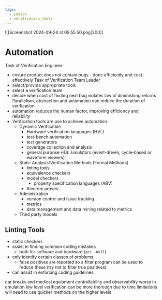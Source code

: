 ```yaml
---
tags:
  - Lesson
  - verification_tools
---
```

![[Screenshot 2024-09-24 at 09.55.50.png|300]]
# Automation
Task of Verification Engineer:
- ensure product does not contain bugs - done efficiently and cost-effectively
Task of Verification Team Leader
- select/provide appropriate tools
- select a verification team
- decide when cost of finding next bug violates law of diminishing returns
Parallelism, abstraction and automation can reduce the duration of verification
- automation reduces the human factor, improving efficiency and reliability
- Verification tools are use to achieve automation
	- Dynamic Verification
		- Hardware verification languages (HVL)
		- test-bench automation
		- test generators
		- coverage collection and analysis
		- general purpose HDL simulators (event-driven, cycle-based or waveform viewers)
	- Static Analysis/Verification Methods (Formal Methods)
		- linting tools
		- equivalence checkers
		- model checkers
			- property specification languages (ABV)
		- theorem proves
	- Administration
		- version control and issue tracking
		- metrics
		- data management and data mining related to metrics
	- Third party models
## Linting Tools
- static checkers
- assist in finding common coding mistakes
	- both for software and hardware (`gcc -Wall`)
- only identify certain classes of problems
	- false positives are reported so a filter program can be used to reduce these (try not to filter true positives)
- can assist in enforcing coding guidelines

car breaks and medical equipment 
controllability and observability worse in emulation
low level verification can be more thorough due to time limitations will need to use quicker methods on the higher levels
